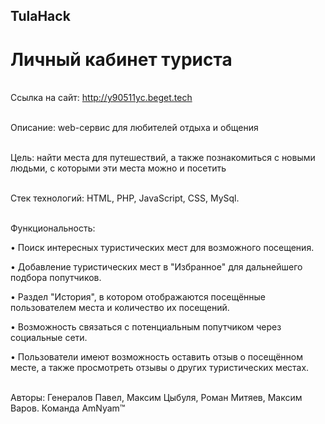<H2>TulaHack</H2>

<H1>Личный кабинет туриста</H1>

<br>Ссылка на сайт: http://y90511yc.beget.tech

<br>Описание: web-сервис для любителей отдыха и общения

<br>Цель: найти места для путешествий, а также познакомиться с новыми людьми, с которыми эти места можно и посетить 

<br>Стек технологий: HTML, PHP, JavaScript, CSS, MySql.

<br> Функциональность:

• Поиск интересных туристических мест для возможного посещения.

• Добавление туристических мест в "Избранное" для дальнейшего подбора попутчиков.

• Раздел "История", в котором отображаются посещённые пользователем места и количество их посещений.

• Возможность связаться с потенциальным попутчиком через социальные сети.

• Пользователи имеют возможность оставить отзыв о посещённом месте, а также просмотреть отзывы о других туристических местах.

<br>Авторы: Генералов Павел, Максим Цыбуля, Роман Митяев,  Максим Варов. Команда AmNyam™
